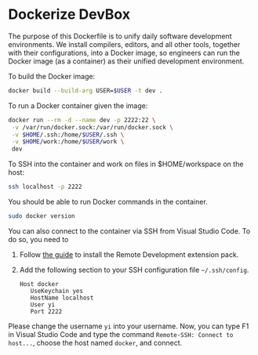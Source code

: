 # Dockerize DevBox

The purpose of this Dockerfile is to unify daily software development
environments.  We install compilers, editors, and all other tools,
together with their configurations, into a Docker image, so engineers
can run the Docker image (as a container) as their unified development
environment.

To build the Docker image:

```bash
docker build --build-arg USER=$USER -t dev .
```

To run a Docker container given the image:

```bash
docker run --rm -d --name dev -p 2222:22 \
 -v /var/run/docker.sock:/var/run/docker.sock \
 -v $HOME/.ssh:/home/$USER/.ssh \
 -v $HOME/work:/home/$USER/work \
 dev
```

To SSH into the container and work on files in $HOME/workspace on
the host:

```bash
ssh localhost -p 2222
```

You should be able to run Docker commands in the container.

```bash
sudo docker version
```

You can also connect to the container via SSH from Visual Studio Code.  To do
so, you need to

1. Follow [the guide](https://code.visualstudio.com/docs/remote/remote-overview)
   to install the Remote Development extension pack.

2. Add the following section to your SSH configuration file `~/.ssh/config`.

   ```text
   Host docker
      UseKeychain yes
      HostName localhost
      User yi
      Port 2222
   ```

Please change the username `yi` into your username.  Now, you can type F1 in
Visual Studio Code and type the command `Remote-SSH: Connect to host...`,
choose the host named `docker`, and connect.